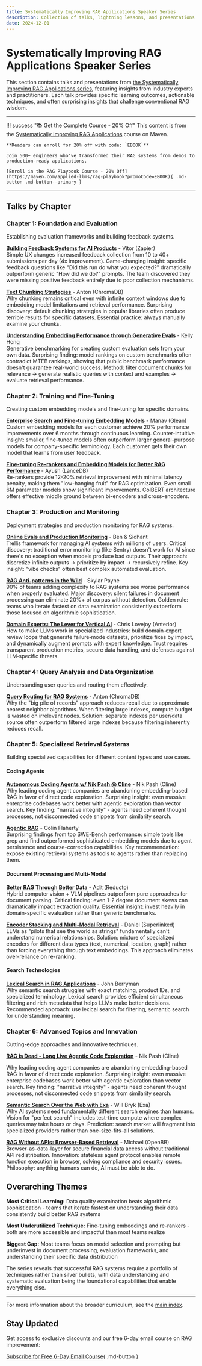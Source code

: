 ```yaml
---
title: Systematically Improving RAG Applications Speaker Series
description: Collection of talks, lightning lessons, and presentations from the Systematically Improving RAG Applications series
date: 2024-12-01
---
```


# Systematically Improving RAG Applications Speaker Series

This section contains talks and presentations from [the Systematically Improving RAG Applications series](https://maven.com/applied-llms/rag-playbook?promoCode=EBOOK), featuring insights from industry experts and practitioners. Each talk provides specific learning outcomes, actionable techniques, and often surprising insights that challenge conventional RAG wisdom.

---

!!! success "📚 Get the Complete Course - 20% Off"
    This content is from the [Systematically Improving RAG Applications](https://maven.com/applied-llms/rag-playbook?promoCode=EBOOK) course on Maven.
    
    **Readers can enroll for 20% off with code: `EBOOK`**
    
    Join 500+ engineers who've transformed their RAG systems from demos to production-ready applications.
    
    [Enroll in the RAG Playbook Course - 20% Off](https://maven.com/applied-llms/rag-playbook?promoCode=EBOOK){ .md-button .md-button--primary }
---

## Talks by Chapter

### Chapter 1: Foundation and Evaluation

Establishing evaluation frameworks and building feedback systems.

**[Building Feedback Systems for AI Products](zapier-vitor-evals.md)** - Vitor (Zapier)  
Simple UX changes increased feedback collection from 10 to 40+ submissions per day (4x improvement). Game-changing insight: specific feedback questions like "Did this run do what you expected?" dramatically outperform generic "How did we do?" prompts. The team discovered they were missing positive feedback entirely due to poor collection mechanisms.

**[Text Chunking Strategies](chromadb-anton-chunking.md)** - Anton (ChromaDB)  
Why chunking remains critical even with infinite context windows due to embedding model limitations and retrieval performance. Surprising discovery: default chunking strategies in popular libraries often produce terrible results for specific datasets. Essential practice: always manually examine your chunks.

**[Understanding Embedding Performance through Generative Evals](embedding-performance-generative-evals-kelly-hong.md)** - Kelly Hong  
Generative benchmarking for creating custom evaluation sets from your own data. Surprising finding: model rankings on custom benchmarks often contradict MTEB rankings, showing that public benchmark performance doesn't guarantee real-world success. Method: filter document chunks for relevance → generate realistic queries with context and examples → evaluate retrieval performance.

### Chapter 2: Training and Fine-Tuning

Creating custom embedding models and fine-tuning for specific domains.

**[Enterprise Search and Fine-tuning Embedding Models](glean-manav.md)** - Manav (Glean)  
Custom embedding models for each customer achieve 20% performance improvements over 6 months through continuous learning. Counter-intuitive insight: smaller, fine-tuned models often outperform larger general-purpose models for company-specific terminology. Each customer gets their own model that learns from user feedback.

**[Fine-tuning Re-rankers and Embedding Models for Better RAG Performance](fine-tuning-rerankers-embeddings-ayush-lancedb.md)** - Ayush (LanceDB)  
Re-rankers provide 12-20% retrieval improvement with minimal latency penalty, making them "low-hanging fruit" for RAG optimization. Even small 6M parameter models show significant improvements. ColBERT architecture offers effective middle ground between bi-encoders and cross-encoders.

### Chapter 3: Production and Monitoring

Deployment strategies and production monitoring for RAG systems.

**[Online Evals and Production Monitoring](online-evals-production-monitoring-ben-sidhant.md)** - Ben & Sidhant  
Trellis framework for managing AI systems with millions of users. Critical discovery: traditional error monitoring (like Sentry) doesn't work for AI since there's no exception when models produce bad outputs. Their approach: discretize infinite outputs → prioritize by impact → recursively refine. Key insight: "vibe checks" often beat complex automated evaluation.

**[RAG Anti-patterns in the Wild](rag-antipatterns-skylar-payne.md)** - Skylar Payne  
90% of teams adding complexity to RAG systems see worse performance when properly evaluated. Major discovery: silent failures in document processing can eliminate 20%+ of corpus without detection. Golden rule: teams who iterate fastest on data examination consistently outperform those focused on algorithmic sophistication.

**[Domain Experts: The Lever for Vertical AI](chris-lovejoy-domain-expert-vertical-ai.md)** - Chris Lovejoy (Anterior)  
How to make LLMs work in specialized industries: build domain‑expert review loops that generate failure‑mode datasets, prioritize fixes by impact, and dynamically augment prompts with expert knowledge. Trust requires transparent production metrics, secure data handling, and defenses against LLM‑specific threats.

### Chapter 4: Query Analysis and Data Organization

Understanding user queries and routing them effectively.

**[Query Routing for RAG Systems](query-routing-anton.md)** - Anton (ChromaDB)  
Why the "big pile of records" approach reduces recall due to approximate nearest neighbor algorithms. When filtering large indexes, compute budget is wasted on irrelevant nodes. Solution: separate indexes per user/data source often outperform filtered large indexes because filtering inherently reduces recall.

### Chapter 5: Specialized Retrieval Systems

Building specialized capabilities for different content types and use cases.

#### Coding Agents

**[Autonomous Coding Agents w/ Nik Pash @ Cline](rag-is-dead-cline-nik.md)** - Nik Pash (Cline)  
Why leading coding agent companies are abandoning embedding-based RAG in favor of direct code exploration. Surprising insight: even massive enterprise codebases work better with agentic exploration than vector search. Key finding: "narrative integrity" - agents need coherent thought processes, not disconnected code snippets from similarity search.

**[Agentic RAG](colin-rag-agents.md)** - Colin Flaherty  
Surprising findings from top SWE-Bench performance: simple tools like grep and find outperformed sophisticated embedding models due to agent persistence and course-correction capabilities. Key recommendation: expose existing retrieval systems as tools to agents rather than replacing them.

#### Document Processing and Multi-Modal

**[Better RAG Through Better Data](reducto-docs-adit.md)** - Adit (Reducto)  
Hybrid computer vision + VLM pipelines outperform pure approaches for document parsing. Critical finding: even 1-2 degree document skews can dramatically impact extraction quality. Essential insight: invest heavily in domain-specific evaluation rather than generic benchmarks.

**[Encoder Stacking and Multi-Modal Retrieval](superlinked-encoder-stacking.md)** - Daniel (Superlinked)  
LLMs as "pilots that see the world as strings" fundamentally can't understand numerical relationships. Solution: mixture of specialized encoders for different data types (text, numerical, location, graph) rather than forcing everything through text embeddings. This approach eliminates over-reliance on re-ranking.

#### Search Technologies

**[Lexical Search in RAG Applications](john-lexical-search.md)** - John Berryman  
Why semantic search struggles with exact matching, product IDs, and specialized terminology. Lexical search provides efficient simultaneous filtering and rich metadata that helps LLMs make better decisions. Recommended approach: use lexical search for filtering, semantic search for understanding meaning.

### Chapter 6: Advanced Topics and Innovation

Cutting-edge approaches and innovative techniques.

**[RAG is Dead - Long Live Agentic Code Exploration](rag-is-dead-cline-nik.md)** - Nik Pash (Cline)

Why leading coding agent companies are abandoning embedding-based RAG in favor of direct code exploration. Surprising insight: even massive enterprise codebases work better with agentic exploration than vector search. Key finding: "narrative integrity" - agents need coherent thought processes, not disconnected code snippets from similarity search.

**[Semantic Search Over the Web with Exa](semantic-search-exa-will-bryk.md)** - Will Bryk (Exa)  
Why AI systems need fundamentally different search engines than humans. Vision for "perfect search" includes test-time compute where complex queries may take hours or days. Prediction: search market will fragment into specialized providers rather than one-size-fits-all solutions.

**[RAG Without APIs: Browser-Based Retrieval](rag-without-apis-browser-michael-struwig.md)** - Michael (OpenBB)  
Browser-as-data-layer for secure financial data access without traditional API redistribution. Innovation: stateless agent protocol enables remote function execution in browser, solving compliance and security issues. Philosophy: anything humans can do, AI must be able to do.

## Overarching Themes

**Most Critical Learning:** Data quality examination beats algorithmic sophistication - teams that iterate fastest on understanding their data consistently build better RAG systems

**Most Underutilized Technique:** Fine-tuning embeddings and re-rankers - both are more accessible and impactful than most teams realize

**Biggest Gap:** Most teams focus on model selection and prompting but underinvest in document processing, evaluation frameworks, and understanding their specific data distribution

The series reveals that successful RAG systems require a portfolio of techniques rather than silver bullets, with data understanding and systematic evaluation being the foundational capabilities that enable everything else.

---

For more information about the broader curriculum, see the [main index](../index.md).

## Stay Updated

Get access to exclusive discounts and our free 6-day email course on RAG improvement:

[Subscribe for Free 6-Day Email Course](https://improvingrag.com/){ .md-button }
